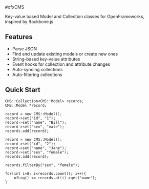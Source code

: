 #ofxCMS

Key-value based Model and Collection classes for OpenFrameworks, inspired by Backbone.js

## Features

* Parse JSON
* Find and update existing models or create new ones
* String-based key-value attributes
* Event hooks for collection and attribute changes
* Auto-syncing collections
* Auto-filtering collections

## Quick Start


	CMS::Collection<CMS::Model> records;
	CMS::Model *record;

	record = new CMS::Model();
	record->set("id", "1");
	record->set("name", "Bill");
	record->set("sex", "male");
	records.add(record);

	record = new CMS::Model();
	record->set("id", "2");
	record->set("name", "Jane");
	record->set("sex", "female");
	records.add(record);

	records.filterBy("sex", "female");

	for(int i=0; i<records.count(); i++){
		ofLog() << records.at(i)->get("name");
	}

